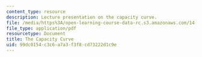 ```yaml
---
content_type: resource
description: Lecture presentation on the capacity curve.
file: /media/https%3A/open-learning-course-data-rc.s3.amazonaws.com/14-771-development-economics-microeconomic-issues-and-policy-models-fall-2008/99dc0154c3c6a7a3f3f8cd73222d1c9e_lec2.pdf
file_type: application/pdf
resourcetype: Document
title: The Capacity Curve
uid: 99dc0154-c3c6-a7a3-f3f8-cd73222d1c9e
---
```

